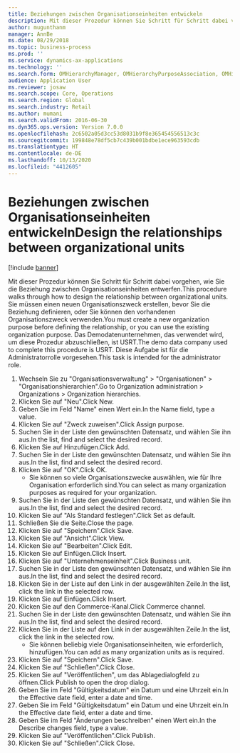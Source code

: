 ```yaml
---
title: Beziehungen zwischen Organisationseinheiten entwickeln
description: Mit dieser Prozedur können Sie Schritt für Schritt dabei vorgehen, wie Sie die Beziehung zwischen Organisationseinheiten entwerfen.
author: mugunthanm
manager: AnnBe
ms.date: 08/29/2018
ms.topic: business-process
ms.prod: ''
ms.service: dynamics-ax-applications
ms.technology: ''
ms.search.form: OMHierarchyManager, OMHierarchyPurposeAssociation, OMHierarchySelection, HierarchyDesigner, OMNodeSelection,  HierarchyPublishAndCloseForm
audience: Application User
ms.reviewer: josaw
ms.search.scope: Core, Operations
ms.search.region: Global
ms.search.industry: Retail
ms.author: mumani
ms.search.validFrom: 2016-06-30
ms.dyn365.ops.version: Version 7.0.0
ms.openlocfilehash: 2c6502a05d3cc53d8031b9f8e365454556513c3c
ms.sourcegitcommit: 199848e78df5cb7c439b001bdbe1ece963593cdb
ms.translationtype: HT
ms.contentlocale: de-DE
ms.lasthandoff: 10/13/2020
ms.locfileid: "4412605"
---
```

# <a name="design-the-relationships-between-organizational-units"></a><span data-ttu-id="24faf-103">Beziehungen zwischen Organisationseinheiten entwickeln</span><span class="sxs-lookup"><span data-stu-id="24faf-103">Design the relationships between organizational units</span></span>

[!include [banner](../includes/banner.md)]

<span data-ttu-id="24faf-104">Mit dieser Prozedur können Sie Schritt für Schritt dabei vorgehen, wie Sie die Beziehung zwischen Organisationseinheiten entwerfen.</span><span class="sxs-lookup"><span data-stu-id="24faf-104">This procedure walks through how to design the relationship between organizational units.</span></span> <span data-ttu-id="24faf-105">Sie müssen einen neuen Organisationszweck erstellen, bevor Sie die Beziehung definieren, oder Sie können den vorhandenen Organisationszweck verwenden.</span><span class="sxs-lookup"><span data-stu-id="24faf-105">You must create a new organization purpose before defining the relationship, or you can use the existing organization purpose.</span></span> <span data-ttu-id="24faf-106">Das Demodatenunternehmen, das verwendet wird, um diese Prozedur abzuschließen, ist USRT.</span><span class="sxs-lookup"><span data-stu-id="24faf-106">The demo data company used to complete this procedure is USRT.</span></span> <span data-ttu-id="24faf-107">Diese Aufgabe ist für die Administratorrolle vorgesehen.</span><span class="sxs-lookup"><span data-stu-id="24faf-107">This task is intended for the administrator role.</span></span>

1. <span data-ttu-id="24faf-108">Wechseln Sie zu "Organisationsverwaltung" > "Organisationen" > "Organisationshierarchien".</span><span class="sxs-lookup"><span data-stu-id="24faf-108">Go to Organization administration > Organizations > Organization hierarchies.</span></span>
2. <span data-ttu-id="24faf-109">Klicken Sie auf "Neu".</span><span class="sxs-lookup"><span data-stu-id="24faf-109">Click New.</span></span>
3. <span data-ttu-id="24faf-110">Geben Sie im Feld "Name" einen Wert ein.</span><span class="sxs-lookup"><span data-stu-id="24faf-110">In the Name field, type a value.</span></span>
4. <span data-ttu-id="24faf-111">Klicken Sie auf "Zweck zuweisen".</span><span class="sxs-lookup"><span data-stu-id="24faf-111">Click Assign purpose.</span></span>
5. <span data-ttu-id="24faf-112">Suchen Sie in der Liste den gewünschten Datensatz, und wählen Sie ihn aus.</span><span class="sxs-lookup"><span data-stu-id="24faf-112">In the list, find and select the desired record.</span></span>
6. <span data-ttu-id="24faf-113">Klicken Sie auf Hinzufügen.</span><span class="sxs-lookup"><span data-stu-id="24faf-113">Click Add.</span></span>
7. <span data-ttu-id="24faf-114">Suchen Sie in der Liste den gewünschten Datensatz, und wählen Sie ihn aus.</span><span class="sxs-lookup"><span data-stu-id="24faf-114">In the list, find and select the desired record.</span></span>
8. <span data-ttu-id="24faf-115">Klicken Sie auf "OK".</span><span class="sxs-lookup"><span data-stu-id="24faf-115">Click OK.</span></span>
    * <span data-ttu-id="24faf-116">Sie können so viele Organisationszwecke auswählen, wie für Ihre Organisation erforderlich sind.</span><span class="sxs-lookup"><span data-stu-id="24faf-116">You can select as many organization purposes as required for your organization.</span></span>  
9. <span data-ttu-id="24faf-117">Suchen Sie in der Liste den gewünschten Datensatz, und wählen Sie ihn aus.</span><span class="sxs-lookup"><span data-stu-id="24faf-117">In the list, find and select the desired record.</span></span>
10. <span data-ttu-id="24faf-118">Klicken Sie auf "Als Standard festlegen".</span><span class="sxs-lookup"><span data-stu-id="24faf-118">Click Set as default.</span></span>
11. <span data-ttu-id="24faf-119">Schließen Sie die Seite.</span><span class="sxs-lookup"><span data-stu-id="24faf-119">Close the page.</span></span>
12. <span data-ttu-id="24faf-120">Klicken Sie auf "Speichern".</span><span class="sxs-lookup"><span data-stu-id="24faf-120">Click Save.</span></span>
13. <span data-ttu-id="24faf-121">Klicken Sie auf "Ansicht".</span><span class="sxs-lookup"><span data-stu-id="24faf-121">Click View.</span></span>
14. <span data-ttu-id="24faf-122">Klicken Sie auf "Bearbeiten".</span><span class="sxs-lookup"><span data-stu-id="24faf-122">Click Edit.</span></span>
15. <span data-ttu-id="24faf-123">Klicken Sie auf Einfügen.</span><span class="sxs-lookup"><span data-stu-id="24faf-123">Click Insert.</span></span>
16. <span data-ttu-id="24faf-124">Klicken Sie auf "Unternehmenseinheit".</span><span class="sxs-lookup"><span data-stu-id="24faf-124">Click Business unit.</span></span>
17. <span data-ttu-id="24faf-125">Suchen Sie in der Liste den gewünschten Datensatz, und wählen Sie ihn aus.</span><span class="sxs-lookup"><span data-stu-id="24faf-125">In the list, find and select the desired record.</span></span>
18. <span data-ttu-id="24faf-126">Klicken Sie in der Liste auf den Link in der ausgewählten Zeile.</span><span class="sxs-lookup"><span data-stu-id="24faf-126">In the list, click the link in the selected row.</span></span>
19. <span data-ttu-id="24faf-127">Klicken Sie auf Einfügen.</span><span class="sxs-lookup"><span data-stu-id="24faf-127">Click Insert.</span></span>
20. <span data-ttu-id="24faf-128">Klicken Sie auf den Commerce-Kanal.</span><span class="sxs-lookup"><span data-stu-id="24faf-128">Click Commerce channel.</span></span>
21. <span data-ttu-id="24faf-129">Suchen Sie in der Liste den gewünschten Datensatz, und wählen Sie ihn aus.</span><span class="sxs-lookup"><span data-stu-id="24faf-129">In the list, find and select the desired record.</span></span>
22. <span data-ttu-id="24faf-130">Klicken Sie in der Liste auf den Link in der ausgewählten Zeile.</span><span class="sxs-lookup"><span data-stu-id="24faf-130">In the list, click the link in the selected row.</span></span>
    * <span data-ttu-id="24faf-131">Sie können beliebig viele Organisationseinheiten, wie erforderlich, hinzufügen.</span><span class="sxs-lookup"><span data-stu-id="24faf-131">You can add as many organization units as is required.</span></span>  
23. <span data-ttu-id="24faf-132">Klicken Sie auf "Speichern".</span><span class="sxs-lookup"><span data-stu-id="24faf-132">Click Save.</span></span>
24. <span data-ttu-id="24faf-133">Klicken Sie auf "Schließen".</span><span class="sxs-lookup"><span data-stu-id="24faf-133">Click Close.</span></span>
25. <span data-ttu-id="24faf-134">Klicken Sie auf "Veröffentlichen", um das Ablagedialogfeld zu öffnen.</span><span class="sxs-lookup"><span data-stu-id="24faf-134">Click Publish to open the drop dialog.</span></span>
26. <span data-ttu-id="24faf-135">Geben Sie im Feld "Gültigkeitsdatum" ein Datum und eine Uhrzeit ein.</span><span class="sxs-lookup"><span data-stu-id="24faf-135">In the Effective date field, enter a date and time.</span></span>
27. <span data-ttu-id="24faf-136">Geben Sie im Feld "Gültigkeitsdatum" ein Datum und eine Uhrzeit ein.</span><span class="sxs-lookup"><span data-stu-id="24faf-136">In the Effective date field, enter a date and time.</span></span>
28. <span data-ttu-id="24faf-137">Geben Sie im Feld "Änderungen beschreiben" einen Wert ein.</span><span class="sxs-lookup"><span data-stu-id="24faf-137">In the Describe changes field, type a value.</span></span>
29. <span data-ttu-id="24faf-138">Klicken Sie auf "Veröffentlichen".</span><span class="sxs-lookup"><span data-stu-id="24faf-138">Click Publish.</span></span>
30. <span data-ttu-id="24faf-139">Klicken Sie auf "Schließen".</span><span class="sxs-lookup"><span data-stu-id="24faf-139">Click Close.</span></span>

